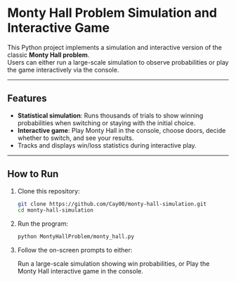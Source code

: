 # Monty Hall Problem Simulation and Interactive Game

This Python project implements a simulation and interactive version of the classic **Monty Hall problem**.  
Users can either run a large-scale simulation to observe probabilities or play the game interactively via the console.

---

## Features

- **Statistical simulation**: Runs thousands of trials to show winning probabilities when switching or staying with the initial choice.  
- **Interactive game**: Play Monty Hall in the console, choose doors, decide whether to switch, and see your results.  
- Tracks and displays win/loss statistics during interactive play.

---

## How to Run

1. Clone this repository:

   ```bash
   git clone https://github.com/Cay00/monty-hall-simulation.git
   cd monty-hall-simulation

2. Run the program:

   ```bash
   python MontyHallProblem/monty_hall.py

3. Follow the on-screen prompts to either:

   Run a large-scale simulation showing win probabilities, or
   Play the Monty Hall interactive game in the console.
